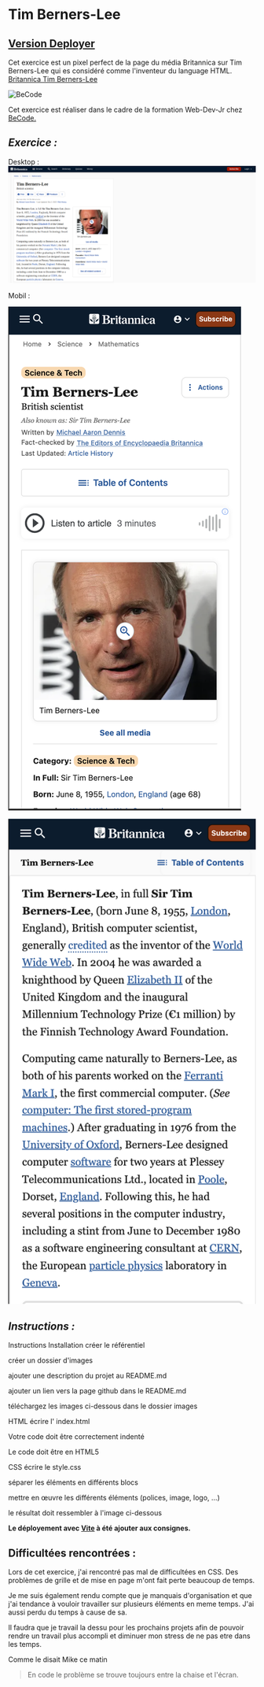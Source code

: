 # Tim Berners-Lee

## [Version Deployer](https://cebe0210.github.io/tim-berners-lee/ "Githut-cebe0210")

Cet exercice est un pixel perfect de la page du média Britannica sur Tim Berners-Lee qui es considéré comme l'inventeur du language HTML. [Britannica Tim Berners-Lee](https://www.britannica.com/biography/Tim-Berners-Lee)  

![BeCode](https://event.smartcity.brussels/userfiles/events_smartvillages/becode-4.png "BeCode")

Cet exercice est réaliser dans le cadre de la formation Web-Dev-Jr chez [BeCode.](https://becode.org/all-trainings/pedagogical-framework-junior-developer/)

## _Exercice :_

Desktop :  
![Desktop](/images/timBernersLeeMockupDesktop.png "Capture desktop")  

Mobil : 

![Mobil 1](/images/timBernersLeeMockupMobile1.png "mobil-1")

![Mobil-2](/images/timBernersLeeMockupMobile2.png "mobil-2")

## _Instructions :_

Instructions
Installation
créer le référentiel

créer un dossier d'images

ajouter une description du projet au README.md

ajouter un lien vers la page github dans le README.md

téléchargez les images ci-dessous dans le dossier images

HTML
écrire l' index.html

Votre code doit être correctement indenté

Le code doit être en HTML5

CSS
écrire le style.css

séparer les éléments en différents blocs

mettre en œuvre les différents éléments (polices, image, logo, …​ )

le résultat doit ressembler à l'image ci-dessous

**Le déployement avec [Vite](https://vitejs.dev/ "Vitejs.dev") à été ajouter aux consignes.**

## Difficultées rencontrées :

Lors de cet exercice, j'ai rencontré pas mal de difficultées en CSS. 
Des problèmes de grille et de mise en page m'ont fait perte beaucoup de temps.  

Je me suis également rendu compte que je manquais d'organisation et que j'ai tendance à vouloir travailler sur plusieurs éléments en meme temps. J'ai aussi perdu du temps à cause de sa.

Il faudra que je travail la dessu pour les prochains projets afin de pouvoir rendre un travail plus accompli et diminuer mon stress de ne pas etre dans les temps. 

Comme le disait Mike ce matin
> En code le problème se trouve toujours entre la chaise et l'écran.




